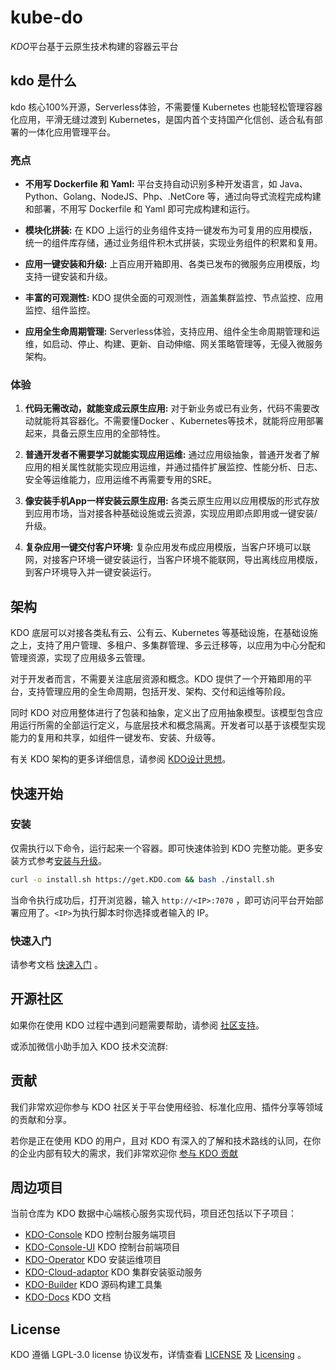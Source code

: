 # kube-do

*KDO*平台基于云原生技术构建的容器云平台


## kdo 是什么

kdo 核心100%开源，Serverless体验，不需要懂 Kubernetes 也能轻松管理容器化应用，平滑无缝过渡到 Kubernetes，是国内首个支持国产化信创、适合私有部署的一体化应用管理平台。

### 亮点

- **不用写 Dockerfile 和 Yaml:**  平台支持自动识别多种开发语言，如 Java、Python、Golang、NodeJS、Php、.NetCore 等，通过向导式流程完成构建和部署，不用写 Dockerfile 和 Yaml 即可完成构建和运行。

- **模块化拼装:**  在 KDO 上运行的业务组件支持一键发布为可复用的应用模版，统一的组件库存储，通过业务组件积木式拼装，实现业务组件的积累和复用。

- **应用一键安装和升级:** 上百应用开箱即用、各类已发布的微服务应用模版，均支持一键安装和升级。

- **丰富的可观测性:** KDO 提供全面的可观测性，涵盖集群监控、节点监控、应用监控、组件监控。

- **应用全生命周期管理:**  Serverless体验，支持应用、组件全生命周期管理和运维，如启动、停止、构建、更新、自动伸缩、网关策略管理等，无侵入微服务架构。

### 体验

1. **代码无需改动，就能变成云原生应用:**  对于新业务或已有业务，代码不需要改动就能将其容器化。不需要懂Docker 、Kubernetes等技术，就能将应用部署起来，具备云原生应用的全部特性。

2. **普通开发者不需要学习就能实现应用运维:**  通过应用级抽象，普通开发者了解应用的相关属性就能实现应用运维，并通过插件扩展监控、性能分析、日志、安全等运维能力，应用运维不再需要专用的SRE。

3. **像安装手机App一样安装云原生应用:**  各类云原生应用以应用模版的形式存放到应用市场，当对接各种基础设施或云资源，实现应用即点即用或一键安装/升级。

4. **复杂应用一键交付客户环境:**  复杂应用发布成应用模版，当客户环境可以联网，对接客户环境一键安装运行，当客户环境不能联网，导出离线应用模版，到客户环境导入并一键安装运行。

## 架构



KDO 底层可以对接各类私有云、公有云、Kubernetes 等基础设施，在基础设施之上，支持了用户管理、多租户、多集群管理、多云迁移等，以应用为中心分配和管理资源，实现了应用级多云管理。

对于开发者而言，不需要关注底层资源和概念。KDO 提供了一个开箱即用的平台，支持管理应用的全生命周期，包括开发、架构、交付和运维等阶段。

同时 KDO 对应用整体进行了包装和抽象，定义出了应用抽象模型。该模型包含应用运行所需的全部运行定义，与底层技术和概念隔离。开发者可以基于该模型实现能力的复用和共享，如组件一键发布、安装、升级等。

有关 KDO 架构的更多详细信息，请参阅 [KDO设计思想](https://www.KDO.com/docs/quick-start/architecture/design-concept)。

## 快速开始

### 安装

仅需执行以下命令，运行起来一个容器。即可快速体验到 KDO 完整功能。更多安装方式参考[安装与升级](https://www.KDO.com/docs/installation/)。

```bash
curl -o install.sh https://get.KDO.com && bash ./install.sh
```

当命令执行成功后，打开浏览器，输入 `http://<IP>:7070` ，即可访问平台开始部署应用了。`<IP>`为执行脚本时你选择或者输入的 IP。

### 快速入门

请参考文档 [快速入门](https://www.KDO.com/docs/quick-start/getting-started/?channel=github) 。

## 开源社区

如果你在使用 KDO 过程中遇到问题需要帮助，请参阅 [社区支持](https://www.KDO.com/community/support/)。

或添加微信小助手加入 KDO 技术交流群:

## 贡献

我们非常欢迎你参与 KDO 社区关于平台使用经验、标准化应用、插件分享等领域的贡献和分享。

若你是正在使用 KDO 的用户，且对 KDO 有深入的了解和技术路线的认同，在你的企业内部有较大的需求，我们非常欢迎你 [参与 KDO 贡献](https://www.KDO.com/community/contribution/?channel=github)

## 周边项目

当前仓库为 KDO 数据中心端核心服务实现代码，项目还包括以下子项目：

- [KDO-Console](https://github.com/goodrain/KDO-console) KDO 控制台服务端项目
- [KDO-Console-UI](https://github.com/goodrain/KDO-ui) KDO 控制台前端项目
- [KDO-Operator](https://github.com/goodrain/KDO-operator) KDO 安装运维项目
- [KDO-Cloud-adaptor](https://github.com/goodrain/cloud-adaptor) KDO 集群安装驱动服务
- [KDO-Builder](https://github.com/goodrain/builder) KDO 源码构建工具集
- [KDO-Docs](https://github.com/goodrain/KDO-docs) KDO 文档

## License

KDO 遵循 LGPL-3.0 license 协议发布，详情查看 [LICENSE](https://github.com/goodrain/KDO/blob/main/LICENSE) 及 [Licensing](https://github.com/goodrain/KDO/blob/main/Licensing.md) 。